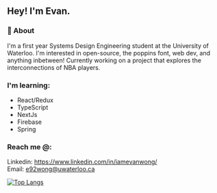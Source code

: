 ## Hey! I'm Evan.


### 🙌 About 

I'm a first year Systems Design Engineering student at the University of Waterloo. I'm interested in open-source, the poppins font, web dev, and anything inbetween! Currently working on a project that explores the interconnections of NBA players.

### I'm learning:
- React/Redux
- TypeScript
- NextJs
- Firebase 
- Spring


### Reach me @:
Linkedin: https://www.linkedin.com/in/iamevanwong/
<br>
Email: e92wong@uwaterloo.ca

[![Top Langs](https://github-readme-stats.vercel.app/api/top-langs/?username=eevanwong&layout=compact)](https://github.com/anuraghazra/github-readme-stats)

